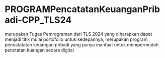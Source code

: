 # PROGRAMPencatatanKeuanganPribadi-CPP_TLS24
merupakan Tugas Pemrograman dari TLS 2024 yang diharapkan dapat menjadi titik mulai portofolio untuk kedepannya, merupakan program pencatatatan keuangan pribadi yang punya manfaat untuk mempermudah penctatan kuangan secara digital
